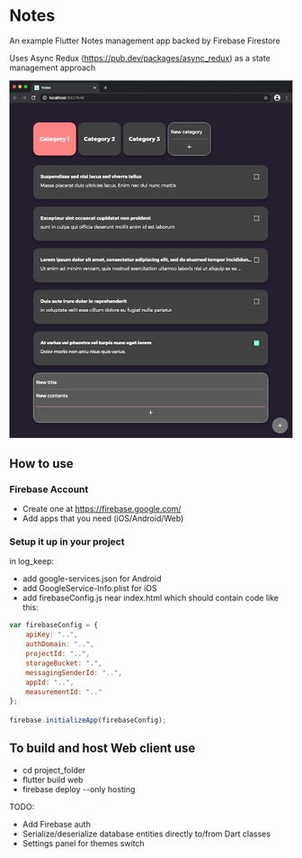 # Notes

An example Flutter Notes management app backed by Firebase Firestore

Uses Async Redux (https://pub.dev/packages/async_redux) as a state management approach


![plot](./notes_screenshot.png)

## How to use

### Firebase Account

* Create one at https://firebase.google.com/
* Add apps that you need (iOS/Android/Web)

### Setup it up in your project

in log_keep:
* add google-services.json for Android
* add GoogleService-Info.plist for iOS
* add firebaseConfig.js near index.html which should contain code like this:

```javascript
var firebaseConfig = {
    apiKey: "..",
    authDomain: "..",
    projectId: "..",
    storageBucket: ".",
    messagingSenderId: "..",
    appId: "..",
    measurementId: ".."
};

firebase.initializeApp(firebaseConfig);
```

## To build and host Web client use
* cd project_folder
* flutter build web  
* firebase deploy --only hosting

TODO:
- Add Firebase auth
- Serialize/deserialize database entities directly to/from Dart classes
- Settings panel for themes switch
